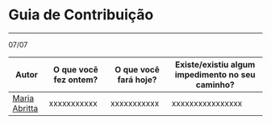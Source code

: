 # Guia de Contribuição

-----------------------------------------------------------------------------------------------------------
07/07

|  Autor | O que você fez ontem? | O que você fará hoje? | Existe/existiu algum impedimento no seu caminho? |
|--|--|--|--|
| [Maria Abritta](https://github.com/MariaAbritta) | xxxxxxxxxxx | xxxxxxxxxxx | xxxxxxxxxxxxxxxx |
